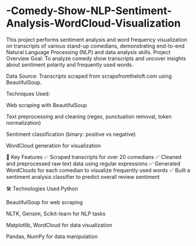 # -Comedy-Show-NLP-Sentiment-Analysis-WordCloud-Visualization
This project performs sentiment analysis and word frequency visualization on transcripts of various stand-up comedians, demonstrating end-to-end Natural Language Processing (NLP) and data analysis skills.
Project Overview
Goal: To analyze comedy show transcripts and uncover insights about sentiment polarity and frequently used words.

Data Source: Transcripts scraped from scrapsfromtheloft.com using BeautifulSoup.

Techniques Used:

Web scraping with BeautifulSoup

Text preprocessing and cleaning (regex, punctuation removal, token normalization)

Sentiment classification (binary: positive vs negative)

WordCloud generation for visualization

🚀 Key Features
✅ Scraped transcripts for over 20 comedians
✅ Cleaned and preprocessed raw text data using regular expressions
✅ Generated WordClouds for each comedian to visualize frequently used words
✅ Built a sentiment analysis classifier to predict overall review sentiment

🛠️ Technologies Used
Python

BeautifulSoup for web scraping

NLTK, Gensim, Scikit-learn for NLP tasks

Matplotlib, WordCloud for data visualization

Pandas, NumPy for data manipulation

